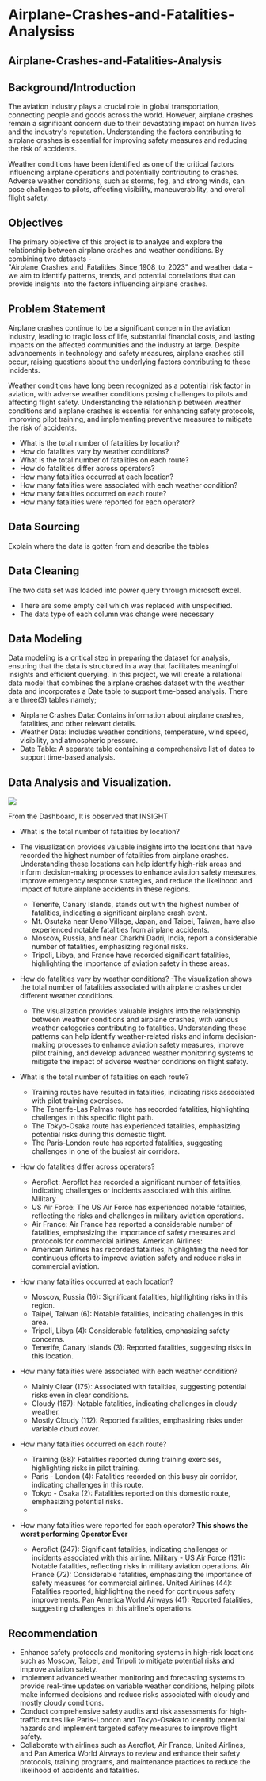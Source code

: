 # Airplane-Crashes-and-Fatalities-Analysiss
## Airplane-Crashes-and-Fatalities-Analysis

## Background/Introduction
The aviation industry plays a crucial role in global transportation, connecting people and goods across the world. However, airplane crashes remain a significant concern due to their devastating impact on human lives and the industry's reputation. Understanding the factors contributing to airplane crashes is essential for improving safety measures and reducing the risk of accidents.

Weather conditions have been identified as one of the critical factors influencing airplane operations and potentially contributing to crashes. Adverse weather conditions, such as storms, fog, and strong winds, can pose challenges to pilots, affecting visibility, maneuverability, and overall flight safety.
      

## Objectives
The primary objective of this project is to analyze and explore the relationship between airplane crashes and weather conditions. By combining two datasets - "Airplane_Crashes_and_Fatalities_Since_1908_to_2023" and weather data - we aim to identify patterns, trends, and potential correlations that can provide insights into the factors influencing airplane crashes.


## Problem Statement
Airplane crashes continue to be a significant concern in the aviation industry, leading to tragic loss of life, substantial financial costs, and lasting impacts on the affected communities and the industry at large. Despite advancements in technology and safety measures, airplane crashes still occur, raising questions about the underlying factors contributing to these incidents.

Weather conditions have long been recognized as a potential risk factor in aviation, with adverse weather conditions posing challenges to pilots and affecting flight safety. Understanding the relationship between weather conditions and airplane crashes is essential for enhancing safety protocols, improving pilot training, and implementing preventive measures to mitigate the risk of accidents.

- What is the total number of fatalities by location?
- How do fatalities vary by weather conditions?
- What is the total number of fatalities on each route?
- How do fatalities differ across operators?
- How many fatalities occurred at each location?
- How many fatalities were associated with each weather condition?
- How many fatalities occurred on each route?
- How many fatalities were reported for each operator?

## Data Sourcing
Explain where the data is gotten from and describe the tables 

## Data Cleaning
The two data set was loaded into power query through microsoft excel. 
- There are some empty cell which was replaced with unspecified.
- The data type of each column was change were necessary

## Data Modeling
Data modeling is a critical step in preparing the dataset for analysis, ensuring that the data is structured in a way that facilitates meaningful insights and efficient querying. In this project, we will create a relational data model that combines the airplane crashes dataset with the weather data and incorporates a Date table to support time-based analysis.
There are three(3) tables namely;
- Airplane Crashes Data: Contains information about airplane crashes, fatalities, and other relevant details.
- Weather Data: Includes weather conditions, temperature, wind speed, visibility, and atmospheric pressure.
- Date Table: A separate table containing a comprehensive list of dates to support time-based analysis.

## Data Analysis and Visualization.
![](aircrashes1.png)

From the Dashboard, It is observed that 
INSIGHT
- What is the total number of fatalities by location?
- The visualization provides valuable insights into the locations that have recorded the highest number of fatalities from airplane crashes. Understanding these locations can help identify high-risk areas and inform decision-making processes to enhance aviation safety measures, improve emergency response strategies, and reduce the likelihood and impact of future airplane accidents in these regions.
  - Tenerife, Canary Islands, stands out with the highest number of fatalities, indicating a significant airplane crash event.
  - Mt. Osutaka near Ueno Village, Japan, and Taipei, Taiwan, have also experienced notable fatalities from airplane accidents.
  - Moscow, Russia, and near Charkhi Dadri, India, report a considerable number of fatalities, emphasizing regional risks.
  - Tripoli, Libya, and France have recorded significant fatalities, highlighting the importance of aviation safety in these areas.
 
- How do fatalities vary by weather conditions?
-The visualization shows the total number of fatalities associated with airplane crashes under different weather conditions.
  - The visualization provides valuable insights into the relationship between weather conditions and airplane crashes, with various weather categories contributing to fatalities. Understanding these patterns can help identify weather-related risks and inform decision-making processes to enhance aviation safety measures, improve pilot training, and develop advanced weather monitoring systems to mitigate the impact of adverse weather conditions on flight safety.

- What is the total number of fatalities on each route?
  - Training routes have resulted in fatalities, indicating risks associated with pilot training exercises.
  - The Tenerife-Las Palmas route has recorded fatalities, highlighting challenges in this specific flight path.
  - The Tokyo-Osaka route has experienced fatalities, emphasizing potential risks during this domestic flight.
  - The Paris-London route has reported fatalities, suggesting challenges in one of the busiest air corridors.
     
- How do fatalities differ across operators?
  - Aeroflot: Aeroflot has recorded a significant number of fatalities, indicating challenges or incidents associated with this airline.
Military
  - US Air Force: The US Air Force has experienced notable fatalities, reflecting the risks and challenges in military aviation operations.
  - Air France: Air France has reported a considerable number of fatalities, emphasizing the importance of safety measures and protocols for commercial airlines.
American Airlines:
  - American Airlines has recorded fatalities, highlighting the need for continuous efforts to improve aviation safety and reduce risks in commercial aviation.

- How many fatalities occurred at each location?
  - Moscow, Russia (16): Significant fatalities, highlighting risks in this region.
  - Taipei, Taiwan (6): Notable fatalities, indicating challenges in this area.
  -  Tripoli, Libya (4): Considerable fatalities, emphasizing safety concerns.
  - Tenerife, Canary Islands (3): Reported fatalities, suggesting risks in this location.
        
- How many fatalities were associated with each weather condition?
  - Mainly Clear (175): Associated with fatalities, suggesting potential risks even in clear conditions.
  - Cloudy (167): Notable fatalities, indicating challenges in cloudy weather.  
  - Mostly Cloudy (112): Reported fatalities, emphasizing risks under variable cloud cover.
    
- How many fatalities occurred on each route?
  - Training (88): Fatalities reported during training exercises, highlighting risks in pilot training.
  - Paris - London (4): Fatalities recorded on this busy air corridor, indicating challenges in this route.
  -  Tokyo - Osaka (2): Fatalities reported on this domestic route, emphasizing potential risks.
  -  
- How many fatalities were reported for each operator?
  **This shows the worst performing Operator Ever**
  - Aeroflot (247): Significant fatalities, indicating challenges or incidents associated with this airline.
Military - US Air Force (131): Notable fatalities, reflecting risks in military aviation operations.
Air France (72): Considerable fatalities, emphasizing the importance of safety measures for commercial airlines.
United Airlines (44): Fatalities reported, highlighting the need for continuous safety improvements.
Pan America World Airways (41): Reported fatalities, suggesting challenges in this airline's operations.


 
 ## Recommendation
 - Enhance safety protocols and monitoring systems in high-risk locations such as Moscow, Taipei, and Tripoli to mitigate potential risks and improve aviation safety.
- Implement advanced weather monitoring and forecasting systems to provide real-time updates on variable weather conditions, helping pilots make informed decisions and reduce risks associated with cloudy and mostly cloudy conditions.
- Conduct comprehensive safety audits and risk assessments for high-traffic routes like Paris-London and Tokyo-Osaka to identify potential hazards and implement targeted safety measures to improve flight safety.
- Collaborate with airlines such as Aeroflot, Air France, United Airlines, and Pan America World Airways to review and enhance their safety protocols, training programs, and maintenance practices to reduce the likelihood of accidents and fatalities.









